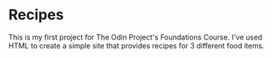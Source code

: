 # Recipes
This is my first project for The Odin Project's Foundations Course. I've used HTML to create a simple site that provides recipes for 3 different food items.
